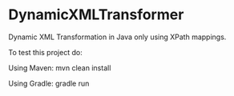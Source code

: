 DynamicXMLTransformer
=====================

Dynamic XML Transformation in Java only using XPath mappings.

To test this project do:

Using Maven:
mvn clean install

Using Gradle:
gradle run

